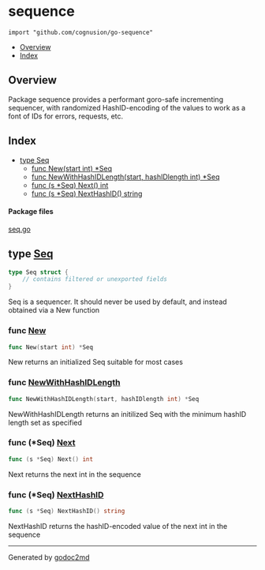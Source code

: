 

# sequence
`import "github.com/cognusion/go-sequence"`

* [Overview](#pkg-overview)
* [Index](#pkg-index)

## <a name="pkg-overview">Overview</a>
Package sequence provides a performant goro-safe incrementing sequencer,
with randomized HashID-encoding of the values to work as a font of IDs for errors,
requests, etc.




## <a name="pkg-index">Index</a>
* [type Seq](#Seq)
  * [func New(start int) *Seq](#New)
  * [func NewWithHashIDLength(start, hashIDlength int) *Seq](#NewWithHashIDLength)
  * [func (s *Seq) Next() int](#Seq.Next)
  * [func (s *Seq) NextHashID() string](#Seq.NextHashID)


#### <a name="pkg-files">Package files</a>
[seq.go](https://github.com/cognusion/go-sequence/tree/master/seq.go)






## <a name="Seq">type</a> [Seq](https://github.com/cognusion/go-sequence/tree/master/seq.go?s=377:436#L15)
``` go
type Seq struct {
    // contains filtered or unexported fields
}

```
Seq is a sequencer. It should never be used by default, and instead obtained via a
New function







### <a name="New">func</a> [New](https://github.com/cognusion/go-sequence/tree/master/seq.go?s=496:520#L21)
``` go
func New(start int) *Seq
```
New returns an initialized Seq suitable for most cases


### <a name="NewWithHashIDLength">func</a> [NewWithHashIDLength](https://github.com/cognusion/go-sequence/tree/master/seq.go?s=661:715#L26)
``` go
func NewWithHashIDLength(start, hashIDlength int) *Seq
```
NewWithHashIDLength returns an initilized Seq with the minimum hashID length set as specified





### <a name="Seq.Next">func</a> (\*Seq) [Next](https://github.com/cognusion/go-sequence/tree/master/seq.go?s=978:1002#L41)
``` go
func (s *Seq) Next() int
```
Next returns the next int in the sequence




### <a name="Seq.NextHashID">func</a> (\*Seq) [NextHashID](https://github.com/cognusion/go-sequence/tree/master/seq.go?s=1143:1176#L47)
``` go
func (s *Seq) NextHashID() string
```
NextHashID returns the hashID-encoded value of the next int in the sequence








- - -
Generated by [godoc2md](http://godoc.org/github.com/cognusion/godoc2md)
